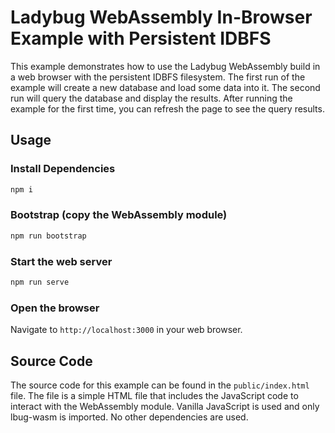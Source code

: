 # Ladybug WebAssembly In-Browser Example with Persistent IDBFS
This example demonstrates how to use the Ladybug WebAssembly build in a web browser with the persistent IDBFS filesystem. The first run of the example will create a new database and load some data into it. The second run will query the database and display the results. After running the example for the first time, you can refresh the page to see the query results.

## Usage
### Install Dependencies
```bash
npm i
```

### Bootstrap (copy the WebAssembly module)
```bash
npm run bootstrap
```

### Start the web server
```bash
npm run serve
```

### Open the browser
Navigate to `http://localhost:3000` in your web browser.

## Source Code
The source code for this example can be found in the `public/index.html` file. The file is a simple HTML file that includes the JavaScript code to interact with the WebAssembly module. Vanilla JavaScript is used and only lbug-wasm is imported. No other dependencies are used.
